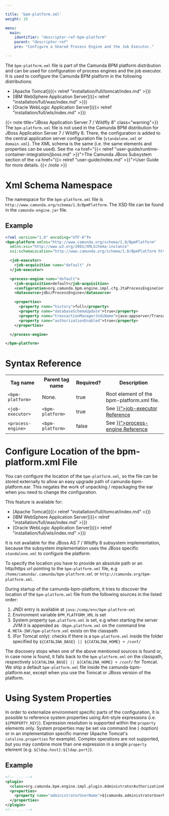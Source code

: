 ```yaml
---

title: 'bpm-platform.xml'
weight: 10

menu:
  main:
    identifier: "descriptor-ref-bpm-platform"
    parent: "descriptor-ref"
    pre: "Configure a Shared Process Engine and the Job Executor."

---
```


The `bpm-platform.xml` file is part of the Camunda BPM platform distribution and can be used for configuration of process engines and the job executor.
It is used to configure the Camunda BPM platform in the following distributions:

*   [Apache Tomcat]({{< relref "installation/full/tomcat/index.md" >}})
*   [IBM WebSphere Application Server]({{< relref "installation/full/was/index.md" >}})
*   [Oracle WebLogic Application Server]({{< relref "installation/full/wls/index.md" >}})

{{< note title="JBoss Application Server 7 / Wildfly 8" class="warning">}}
The <code>bpm-platform.xml</code> file is not used in the Camunda BPM distribution for JBoss Application Server 7 / Wildfly 8. There, the configuration is added to the central application server configuration file (<code>standalone.xml</code> or <code>domain.xml</code>). The XML schema is the same (i.e. the same elements and properties can be used). See the <a href="{{< relref "user-guide/runtime-container-integration/jboss.md" >}}">The Camunda JBoss Subsystem</a> section of the <a href="{{< relref "user-guide/index.md" >}}">User Guide</a> for more details.
{{< /note >}}


# Xml Schema Namespace

The namespace for the `bpm-platform.xml` file is `http://www.camunda.org/schema/1.0/BpmPlatform`. The XSD file can be found in the `camunda-engine.jar` file.


## Example

```xml
<?xml version="1.0" encoding="UTF-8"?>
<bpm-platform xmlns="http://www.camunda.org/schema/1.0/BpmPlatform"
  xmlns:xsi="http://www.w3.org/2001/XMLSchema-instance"
  xsi:schemaLocation="http://www.camunda.org/schema/1.0/BpmPlatform http://www.camunda.org/schema/1.0/BpmPlatform ">

  <job-executor>
    <job-acquisition name="default" />
  </job-executor>

  <process-engine name="default">
    <job-acquisition>default</job-acquisition>
    <configuration>org.camunda.bpm.engine.impl.cfg.JtaProcessEngineConfiguration</configuration>
    <datasource>jdbc/ProcessEngine</datasource>

    <properties>
      <property name="history">full</property>
      <property name="databaseSchemaUpdate">true</property>
      <property name="transactionManagerJndiName">java:appserver/TransactionManager</property>
      <property name="authorizationEnabled">true</property>
    </properties>

  </process-engine>

</bpm-platform>
```

# Syntax Reference

<table class="table table-striped">
  <tr>
    <th>Tag name </th>
    <th>Parent tag name</th>
    <th>Required?</th>
    <th>Description</th>
  </tr>
  <tr>
    <td><code>&lt;bpm-platform&gt;</code></td>
    <td>None.</td>
    <td>true</td>
    <td>Root element of the bpm-platform.xml file.</td>
  </tr>
  <tr>
    <td><code>&lt;job-executor&gt;</code></td>
    <td><code>&lt;bpm-platform&gt;</code></td>
    <td>true</td>
    <td>See <a href="{{< relref "reference/deployment-descriptors/tags/job-executor.md" >}}">job-executor Reference</a></td>
  </tr>
  <tr>
    <td><code>&lt;process-engine&gt;</code></td>
    <td><code>&lt;bpm-platform&gt;</code></td>
    <td>false</td>
    <td>See <a href="{{< relref "reference/deployment-descriptors/tags/process-engine.md" >}}">process-engine Reference</a></td>
  </tr>
</table>


# Configure Location of the bpm-platform.xml File

You can configure the location of the `bpm-platform.xml`, so the file can be stored externally to allow an easy upgrade path of camunda-bpm-platform.ear. This negates the work of unpacking / repackaging the ear when you need to change the configuration.  

This feature is available for:

*   [Apache Tomcat]({{< relref "installation/full/tomcat/index.md" >}})
*   [IBM WebSphere Application Server]({{< relref "installation/full/was/index.md" >}})
*   [Oracle WebLogic Application Server]({{< relref "installation/full/wls/index.md" >}})

It is not available for the JBoss AS 7 / Wildfly 8 subsystem implementation, because the subsystem implementation uses the JBoss specific `standalone.xml` to configure the platform.

To specify the location you have to provide an absolute path or an http/https url pointing to the `bpm-platform.xml` file, e.g `/home/camunda/.camunda/bpm-platform.xml` or `http://camunda.org/bpm-platform.xml`.

During startup of the camunda-bpm-platform, it tries to discover the location of the `bpm-platform.xml` file from the following sources in the listed order:

1. JNDI entry is available at `java:/comp/env/bpm-platform-xml`
2. Environment variable `BPM_PLATFORM_XML` is set
3. System property `bpm.platform.xml` is set, e.g when starting the server JVM it is appended as `-Dbpm.platform.xml` on the command line
4. `META-INF/bpm-platform.xml` exists on the classpath
5. (For Tomcat only): checks if there is a `bpm-platform.xml` inside the folder specified by `${CATALINA_BASE} || ${CATALINA_HOME} + /conf/`

The discovery stops when one of the above mentioned sources is found or, in case none is found, it falls back to the `bpm-platform.xml` on the classpath, respectively `${CATALINA_BASE} || ${CATALINA_HOME} + /conf/` for Tomcat. We ship a default `bpm-platform.xml` file inside the camunda-bpm-platform.ear, except when you use the Tomcat or JBoss version of the platform.


# Using System Properties

In order to externalize environment specific parts of the configuration, it is possible to reference system properties using Ant-style expressions (i.e. `${PROPERTY_KEY}`). Expression resolution is supported within the `property` elements only. System properties may be set via command line (`-D`option) or in an implementation specific manner (Apache Tomcat's `catalina.properties` for example).
Complex operations are not supported, but you may combine more than one expression in a single `property` element (e.g. `${ldap.host}:${ldap.port}`).

## Example

```xml
<!-- ... -->
<plugin>
  <class>org.camunda.bpm.engine.impl.plugin.AdministratorAuthorizationPlugin</class>
  <properties>
    <property name="administratorUserName">${camunda.administratorUserName}</property>
  </properties>
</plugin>
<!-- ... -->
```
